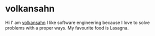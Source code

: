 # volkansahn

Hi I' am [volkansahn](https://github.com/volkansahn/open-source) I like software engineering because I love to solve problems with a proper ways. My favourite food is Lasagna. 